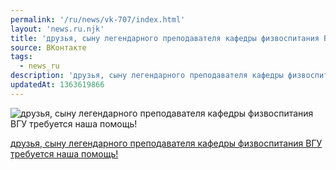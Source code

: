 ```yaml
---
permalink: '/ru/news/vk-707/index.html'
layout: 'news.ru.njk'
title: 'друзья, сыну легендарного преподавателя кафедры физвоспитания ВГУ требуется наша помощь!'
source: ВКонтакте
tags:
  - news_ru
description: 'друзья, сыну легендарного преподавателя кафедры физвоспитания ВГУ требуется наша помощь!'
updatedAt: 1363619866
---
```

![друзья, сыну легендарного преподавателя кафедры физвоспитания ВГУ требуется наша помощь!](https://sun9-11.userapi.com/impf/lK7X6ikKIsDwrJbt45DWwalzBv_XHy-XCemcSw/gedqGAlqyWQ.jpg?size=453x604&quality=96&proxy=1&sign=c0e179002b568b3a08f21ca48daa85ec&c_uniq_tag=2SYdYojIJUMrbBlVrunBuB5Rxu4JfE1BMPGdtNjWNrc&type=album)

[друзья, сыну легендарного преподавателя кафедры физвоспитания ВГУ требуется наша помощь!](https://vk.com/belanovgregory)
